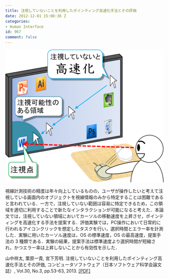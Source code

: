 ```yaml
---
title: 注視していないことを利用したポインティング高速化手法とその評価
date: 2012-12-01 15:08:36 Z
categories:
- Human Interface
id: 967
comment: false
---
```


[![gazeImage](/wp-content/uploads/2015/05/gazeImage.png)](/wp-content/uploads/2015/05/gazeImage.png)

視線計測技術の精度は年々向上しているものの，ユーザが操作したいと考えて注視している画面内のオブジェクトを視線情報のみから特定することは困難であると言われている．一方で，注視していない範囲は容易に特定できるため，この領域を適切に利用することで新たなインタラクションが可能になると考えた．本論文では，注視していない領域においてカーソルの移動速度を上昇させ，ポインティングを高速化する手法を提案する．評価実験では，PC操作において日常的に行われるアイコンクリックを想定したタスクを行い，選択時間とエラー率を計測した．実験に用いたカーソル速度は，OS の標準速度，OS の最高速度，提案手法の 3 種類である．実験の結果，提案手法は標準速度より選択時間が短縮され，かつエラー率は上昇しないことから有効性を示した．

山中祥太, 栗原一貴, 宮下芳明. 注視していないことを利用したポインティング高速化手法とその評価, コンピュータソフトウェア（日本ソフトウェア科学会論文誌）, Vol.30, No.3, pp.53-63, 2013\. [[PDF]](/wp-content/uploads/2015/04/%E6%B3%A8%E8%A6%96%E3%81%97%E3%81%A6%E3%81%84%E3%81%AA%E3%81%84%E3%81%93%E3%81%A8%E3%82%92%E5%88%A9%E7%94%A8%E3%81%97%E3%81%9F%E3%83%9D%E3%82%A4%E3%83%B3%E3%83%86%E3%82%A3%E3%83%B3%E3%82%B0%E9%AB%98%E9%80%9F%E5%8C%96%E6%89%8B%E6%B3%95%E3%81%A8%E3%81%9D%E3%81%AE%E8%A9%95%E4%BE%A1_%E3%83%97%E3%83%AC%E3%83%97%E3%83%AA%E3%83%B3%E3%83%88.pdf)
